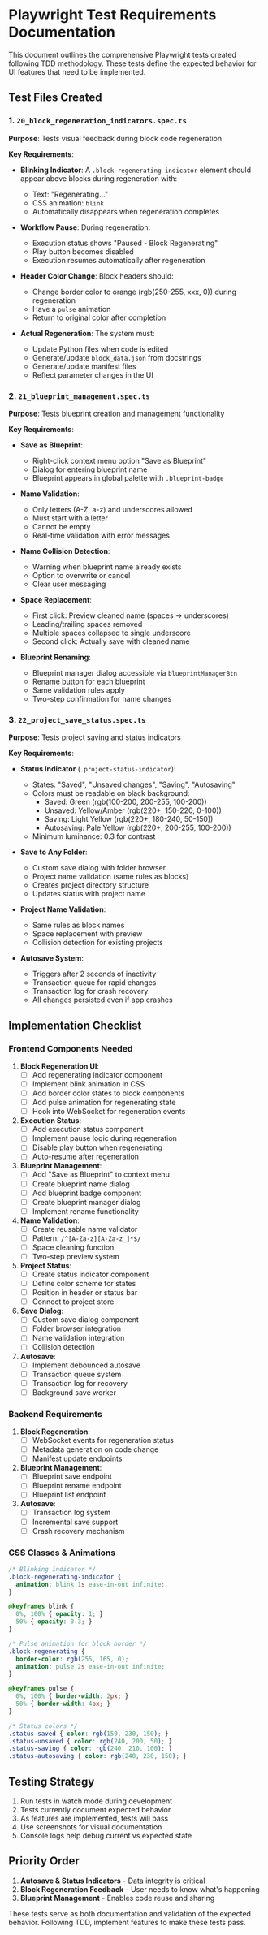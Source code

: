 # Playwright Test Requirements Documentation

This document outlines the comprehensive Playwright tests created following TDD methodology. These tests define the expected behavior for UI features that need to be implemented.

## Test Files Created

### 1. `20_block_regeneration_indicators.spec.ts`

**Purpose**: Tests visual feedback during block code regeneration

**Key Requirements**:
- **Blinking Indicator**: A `.block-regenerating-indicator` element should appear above blocks during regeneration with:
  - Text: "Regenerating..."
  - CSS animation: `blink`
  - Automatically disappears when regeneration completes

- **Workflow Pause**: During regeneration:
  - Execution status shows "Paused - Block Regenerating"
  - Play button becomes disabled
  - Execution resumes automatically after regeneration

- **Header Color Change**: Block headers should:
  - Change border color to orange (rgb(250-255, xxx, 0)) during regeneration
  - Have a `pulse` animation
  - Return to original color after completion

- **Actual Regeneration**: The system must:
  - Update Python files when code is edited
  - Generate/update `block_data.json` from docstrings
  - Generate/update manifest files
  - Reflect parameter changes in the UI

### 2. `21_blueprint_management.spec.ts`

**Purpose**: Tests blueprint creation and management functionality

**Key Requirements**:
- **Save as Blueprint**: 
  - Right-click context menu option "Save as Blueprint"
  - Dialog for entering blueprint name
  - Blueprint appears in global palette with `.blueprint-badge`

- **Name Validation**:
  - Only letters (A-Z, a-z) and underscores allowed
  - Must start with a letter
  - Cannot be empty
  - Real-time validation with error messages

- **Name Collision Detection**:
  - Warning when blueprint name already exists
  - Option to overwrite or cancel
  - Clear user messaging

- **Space Replacement**:
  - First click: Preview cleaned name (spaces → underscores)
  - Leading/trailing spaces removed
  - Multiple spaces collapsed to single underscore
  - Second click: Actually save with cleaned name

- **Blueprint Renaming**:
  - Blueprint manager dialog accessible via `blueprintManagerBtn`
  - Rename button for each blueprint
  - Same validation rules apply
  - Two-step confirmation for name changes

### 3. `22_project_save_status.spec.ts`

**Purpose**: Tests project saving and status indicators

**Key Requirements**:
- **Status Indicator** (`.project-status-indicator`):
  - States: "Saved", "Unsaved changes", "Saving", "Autosaving"
  - Colors must be readable on black background:
    - Saved: Green (rgb(100-200, 200-255, 100-200))
    - Unsaved: Yellow/Amber (rgb(220+, 150-220, 0-100))
    - Saving: Light Yellow (rgb(220+, 180-240, 50-150))
    - Autosaving: Pale Yellow (rgb(220+, 200-255, 100-200))
  - Minimum luminance: 0.3 for contrast

- **Save to Any Folder**:
  - Custom save dialog with folder browser
  - Project name validation (same rules as blocks)
  - Creates project directory structure
  - Updates status with project name

- **Project Name Validation**:
  - Same rules as block names
  - Space replacement with preview
  - Collision detection for existing projects

- **Autosave System**:
  - Triggers after 2 seconds of inactivity
  - Transaction queue for rapid changes
  - Transaction log for crash recovery
  - All changes persisted even if app crashes

## Implementation Checklist

### Frontend Components Needed

1. **Block Regeneration UI**:
   - [ ] Add regenerating indicator component
   - [ ] Implement blink animation in CSS
   - [ ] Add border color states to block components
   - [ ] Add pulse animation for regenerating state
   - [ ] Hook into WebSocket for regeneration events

2. **Execution Status**:
   - [ ] Add execution status component
   - [ ] Implement pause logic during regeneration
   - [ ] Disable play button when regenerating
   - [ ] Auto-resume after regeneration

3. **Blueprint Management**:
   - [ ] Add "Save as Blueprint" to context menu
   - [ ] Create blueprint name dialog
   - [ ] Add blueprint badge component
   - [ ] Create blueprint manager dialog
   - [ ] Implement rename functionality

4. **Name Validation**:
   - [ ] Create reusable name validator
   - [ ] Pattern: `/^[A-Za-z][A-Za-z_]*$/`
   - [ ] Space cleaning function
   - [ ] Two-step preview system

5. **Project Status**:
   - [ ] Create status indicator component
   - [ ] Define color scheme for states
   - [ ] Position in header or status bar
   - [ ] Connect to project store

6. **Save Dialog**:
   - [ ] Custom save dialog component
   - [ ] Folder browser integration
   - [ ] Name validation integration
   - [ ] Collision detection

7. **Autosave**:
   - [ ] Implement debounced autosave
   - [ ] Transaction queue system
   - [ ] Transaction log for recovery
   - [ ] Background save worker

### Backend Requirements

1. **Block Regeneration**:
   - [ ] WebSocket events for regeneration status
   - [ ] Metadata generation on code change
   - [ ] Manifest update endpoints

2. **Blueprint Management**:
   - [ ] Blueprint save endpoint
   - [ ] Blueprint rename endpoint
   - [ ] Blueprint list endpoint

3. **Autosave**:
   - [ ] Transaction log system
   - [ ] Incremental save support
   - [ ] Crash recovery mechanism

### CSS Classes & Animations

```css
/* Blinking indicator */
.block-regenerating-indicator {
  animation: blink 1s ease-in-out infinite;
}

@keyframes blink {
  0%, 100% { opacity: 1; }
  50% { opacity: 0.3; }
}

/* Pulse animation for block border */
.block-regenerating {
  border-color: rgb(255, 165, 0);
  animation: pulse 2s ease-in-out infinite;
}

@keyframes pulse {
  0%, 100% { border-width: 2px; }
  50% { border-width: 4px; }
}

/* Status colors */
.status-saved { color: rgb(150, 230, 150); }
.status-unsaved { color: rgb(240, 200, 50); }
.status-saving { color: rgb(240, 210, 100); }
.status-autosaving { color: rgb(240, 230, 150); }
```

## Testing Strategy

1. Run tests in watch mode during development
2. Tests currently document expected behavior
3. As features are implemented, tests will pass
4. Use screenshots for visual documentation
5. Console logs help debug current vs expected state

## Priority Order

1. **Autosave & Status Indicators** - Data integrity is critical
2. **Block Regeneration Feedback** - User needs to know what's happening
3. **Blueprint Management** - Enables code reuse and sharing

These tests serve as both documentation and validation of the expected behavior. Following TDD, implement features to make these tests pass.